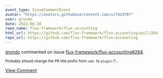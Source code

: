 ```yaml
---
event_type: IssueCommentEvent
avatar: "https://avatars.githubusercontent.com/u/741970?"
user: grondo
date: 2022-08-30
repo_name: flux-framework/flux-accounting
html_url: https://github.com/flux-framework/flux-accounting/pull/264
repo_url: https://github.com/flux-framework/flux-accounting
---
```


<a href='https://github.com/grondo' target='_blank'>grondo</a> commented on issue <a href='https://github.com/flux-framework/flux-accounting/pull/264' target='_blank'>flux-framework/flux-accounting#264</a>.

<small>Probably should change the PR title prefix from `cmd:` to `plugin:`?...</small>

<a href='https://github.com/flux-framework/flux-accounting/pull/264' target='_blank'>View Comment</a>